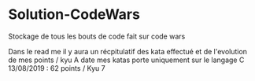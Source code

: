 # Solution-CodeWars
Stockage de tous les bouts de code fait sur code wars

Dans le read me il y aura un récpitulatif des kata effectué et de l'evolution de mes points / kyu
A date mes katas porte uniquement sur le langage C
13/08/2019 : 62 points / Kyu 7
